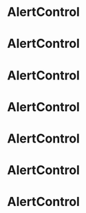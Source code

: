# AlertControl
# AlertControl
# AlertControl
# AlertControl
# AlertControl
# AlertControl
# AlertControl
